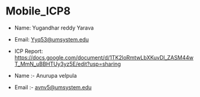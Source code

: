 # Mobile_ICP8


- Name: Yugandhar reddy Yarava
- Email: Yyq53@umsystem.edu 
- ICP Report: https://docs.google.com/document/d/1TK2loRmtwLbXKuvDl_ZASM44wT_MmN_uBBHTUy3yz5E/edit?usp=sharing

- Name :- Anurupa velpula 
- Email :- avnv5@umsystem.edu 
